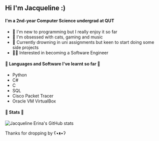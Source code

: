 ## Hi I'm Jacqueline :)


#### I'm a 2nd-year Computer Science undergrad at QUT

- 🌱 I'm new to programming but I really enjoy it so far
- 🌷 I'm obsessed with cats, gaming and music
- 💜 Currently drowning in uni assignments but keen to start doing some side projects
- 🧚‍♀️ Interested in becoming a Software Engineer

#### 🍒 Languages and Software I've learnt so far 🍒
- Python
- C#
- C
- SQL
- Cisco Packet Tracer
- Oracle VM VirtualBox

#### 🍄 Stats 🍄

![Jacqueline Erina's GitHub stats](https://github-readme-stats.vercel.app/api?username=JacquelineErina&show_icons=true&theme=radical)


Thanks for dropping by  ʕ•ᴥ•ʔ




<!--
**JacquelineErina/JacquelineErina** is a ✨ _special_ ✨ repository because its `README.md` (this file) appears on your GitHub profile.

Here are some ideas to get you started:

- 🔭 I’m currently working on ...
- 🌱 I’m currently learning ...
- 👯 I’m looking to collaborate on ...
- 🤔 I’m looking for help with ...
- 💬 Ask me about ...
- 📫 How to reach me: ...
- 😄 Pronouns: ...
- ⚡ Fun fact: ...
-->
